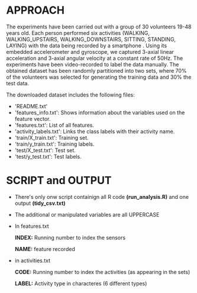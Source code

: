 # APPROACH
The experiments have been carried out with a group of 30 volunteers 19-48 years old. Each person performed six activities (WALKING, WALKING_UPSTAIRS, WALKING_DOWNSTAIRS, SITTING, STANDING, LAYING) with the data being recorded by a smartphone . Using its embedded accelerometer and gyroscope, we captured 3-axial linear acceleration and 3-axial angular velocity at a constant rate of 50Hz. The experiments have been video-recorded to label the data manually. The obtained dataset has been randomly partitioned into two sets, where 70% of the volunteers was selected for generating the training data and 30% the test data.

The downloaded dataset includes the following files:

- 'README.txt'
- 'features_info.txt': Shows information about the variables used on the feature vector.
- 'features.txt': List of all features.
- 'activity_labels.txt': Links the class labels with their activity name.
- 'train/X_train.txt': Training set.
- 'train/y_train.txt': Training labels.
- 'test/X_test.txt': Test set.
- 'test/y_test.txt': Test labels.

# SCRIPT and OUTPUT

- There's only onw script containign all R code **(run_analysis.R)** and one output **(tidy_csv.txt)**
- The additional or manipulated variables are all UPPERCASE

- In features.txt

   **INDEX:** Running number to index the sensors
   
   **NAME:** feature recorded

- in activities.txt

   **CODE:** Running number to index the activities (as appearing in the sets)
   
   **LABEL:** Activity type in characteres (6 different types)
